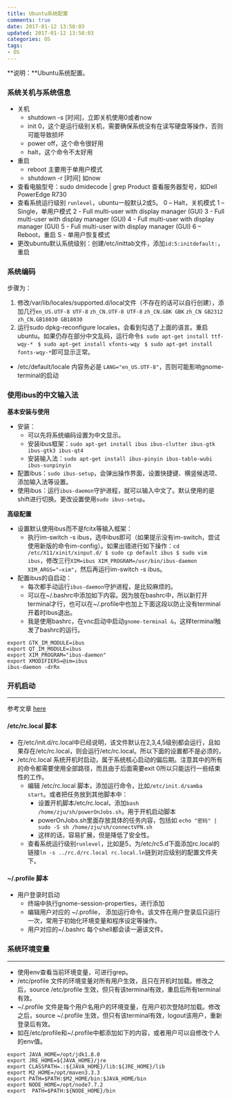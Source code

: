 ```yaml
---
title: Ubuntu系统配置
comments: true
date: 2017-01-12 13:58:03
updated: 2017-01-12 13:58:03
categories: OS
tags:
- OS
---
```


**说明：**Ubuntu系统配置。
<!-- more -->


### 系统关机与系统信息

* 关机
	* shutdown -s [时间]，立即关机使用0或者now
	* init 0，这个是运行级别关机，需要确保系统没有在读写硬盘等操作，否则可能导致损坏
	* power off，这个命令很好用
	* halt，这个命令不太好用
* 重启 
	* reboot 主要用于单用户模式
	* shutdown -r [时间] 如now
* 查看电脑型号：sudo dmidecode | grep Product 查看服务器型号，如Dell PowerEdge R730
* 查看系统运行级别 `runlevel`，ubuntu一般默认2或5。
	0 – Halt，关机模式
	1 – Single，单用户模式
	2 - Full multi-user with display manager (GUI)
	3 - Full multi-user with display manager (GUI)
	4 - Full multi-user with display manager (GUI)
	5 - Full multi-user with display manager (GUI)
	6 – Reboot，重启
	S - 单用户恢复模式
* 更改ubuntu默认系统级别：创建/etc/inittab文件，添加`id:5:initdefault:`，重启


### 系统编码
步骤为：
1. 修改/var/lib/locales/supported.d/local文件（不存在的话可以自行创建），添加几行`en_US.UTF-8 UTF-8` `zh_CN.UTF-8 UTF-8` `zh_CN.GBK GBK` `zh_CN GB2312` `zh_CN.GB18030 GB18030`
2. 运行sudo dpkg-reconfigure locales，会看到勾选了上面的语言。重启ubuntu。如果仍存在部分中文乱码，运行命令`$ sudo apt-get install ttf-wqy-* ` `$ sudo apt-get install xfonts-wqy ` `$ sudo apt-get install fonts-wqy-*`即可显示正常。

* /etc/default/locale 内容务必是 `LANG="en_US.UTF-8"`，否则可能影响gnome-terminal的启动

### 使用ibus的中文输入法

**基本安装与使用**
* 安装：
	* 可以先将系统编码设置为中文显示。
	* 安装ibus框架：`sudo apt-get install ibus ibus-clutter ibus-gtk ibus-gtk3 ibus-qt4`
	* 安装输入法：`sudo apt-get install ibus-pinyin ibus-table-wubi ibus-sunpinyin`
* 配置ibus：`sudo ibus-setup`，会弹出操作界面，设置快捷键、横竖候选项、添加输入法等设置。
* 使用ibus：运行`ibus-daemon`守护进程，就可以输入中文了。默认使用的是shift进行切换。更改设置使用`sudo ibus-setup`。

**高级配置**
* 设置默认使用ibus而不是fcitx等输入框架：
	* 执行im-switch -s ibus，选中ibus即可（如果提示没有im-switch，尝试使用新版的命令im-config）。如果出错进行如下操作：`cd /etc/X11/xinit/xinput.d/ $ sudo cp default ibus $ sudo vim ibus`，修改三行`XIM=ibus XIM_PROGRAM=/usr/bin/ibus-daemon XIM_ARGS="—xim"`，然后再运行im-switch -s ibus。
* 配置ibus的自启动：
	* 每次都手动运行`ibus-daemon`守护进程，是比较麻烦的。
	* 可以在~/.bashrc中添加如下内容。因为放在bashrc中，所以新打开terminal才行，也可以在~/.profile中也加上下面这段以防止没有terminal开着时ibus退出。
	* 我是使用bashrc，在vnc启动中启动`gnome-terminal &`，这样terminal触发了bashrc的运行。

```
export GTK_IM_MODULE=ibus  
export QT_IM_MODULE=ibus  
export XIM_PROGRAM="ibus-daemon"
export XMODIFIERS=@im=ibus 
ibus-daemon -drRx
```

### 开机启动
---
参考文章 [here](http://www.cnblogs.com/hongzg1982/articles/2101792.html)

#### /etc/rc.local 脚本
* 在/etc/init.d/rc.local中已经说明，该文件默认在2,3,4,5级别都会运行，且如果存在/etc/rc.local，则会运行/etc/rc.local。所以下面的设置都不是必须的，
* /etc/rc.local 系统开机时启动，属于系统核心启动的偏后期。注意其中的所有的命令都需要使用全部路径，而且由于后面需要exit 0所以只能运行一些结束性的工作。
	* 编辑 /etc/rc.local 脚本，添加运行命令，比如`/etc/init.d/samba start`。或者把任务放到其他脚本中：
		* 设置开机脚本/etc/rc.local，添加`bash /home/zju/sh/powerOnJobs.sh`，用于开机启动脚本
		* powerOnJobs.sh里面存放具体的任务内容，包括如 `echo "密码" | sudo -S sh /home/zju/sh/connectVPN.sh`
		* 这样的话，容易扩展，但是降低了安全性。
	* 查看系统运行级别`runlevel`，比如是5，为/etc/rc5.d下面添加rc.local的链接`ln -s ../rc.d/rc.local rc.local.ln`链到对应级别的配置文件夹下。

#### ~/.profile 脚本
* 用户登录时启动
	* 终端中执行gnome-session-properties，进行添加
	* 编辑用户对应的 ~/.profile， 添加运行命令。该文件在用户登录后只运行一次，常用于初始化环境变量和程序设定等操作。
	* 用户对应的~/.bashrc 每个shell都会读一遍该文件。



### 系统环境变量
---
* 使用env查看当前环境变量，可进行grep。
* /etc/profile 文件的环境变量对所有用户生效，且只在开机时加载。修改之后，source /etc/profile 生效，但只有该terminal有效，重启后所有terminal有效。
* ~/.profile 文件是每个用户名用户的环境变量，在用户初次登陆时加载。修改之后，source ~/.profile 生效，但只有该terminal有效，logout该用户，重新登录后有效。
* 如在/etc/profile和~/.profile中都添加如下的内容，或者用户可以自修改个人的env值。

```
export JAVA_HOME=/opt/jdk1.8.0
export JRE_HOME=${JAVA_HOME}/jre  
export CLASSPATH=.:${JAVA_HOME}/lib:${JRE_HOME}/lib  
export M2_HOME=/opt/maven3.3.3
export PATH=$PATH:$M2_HOME/bin:$JAVA_HOME/bin
export NODE_HOME=/opt/node7.7.2
export  PATH=$PATH:${NODE_HOME}/bin
```
